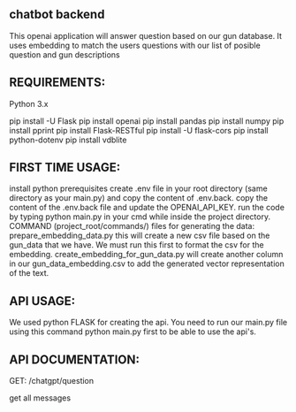 ## chatbot backend
This openai application will answer question based on our gun database. It uses embedding to match the users questions with our list of posible question and gun descriptions

## REQUIREMENTS:
Python 3.x

pip install -U Flask
pip install openai
pip install pandas
pip install numpy
pip install pprint
pip install Flask-RESTful
pip install -U flask-cors
pip install python-dotenv
pip install vdblite

## FIRST TIME USAGE:
install python prerequisites
create .env file in your root directory (same directory as your main.py) and copy the content of .env.back.
copy the content of the .env.back file and update the OPENAI_API_KEY.
run the code by typing python main.py in your cmd while inside the project directory.
COMMAND (project_root/commands/) files for generating the data:
prepare_embedding_data.py
this will create a new csv file based on the gun_data that we have. We must run this first to format the csv for the embedding.
create_embedding_for_gun_data.py
will create another column in our gun_data_embedding.csv to add the generated vector representation of the text.

## API USAGE:
We used python FLASK for creating the api. You need to run our main.py file using this command python main.py first to be able to use the api's.
## API DOCUMENTATION:
GET: /chatgpt/question

get all messages
